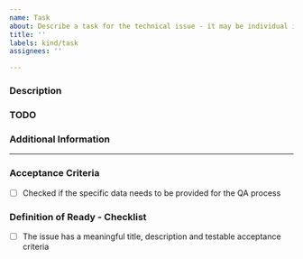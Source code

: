 ```yaml
---
name: Task
about: Describe a task for the technical issue - it may be individual issue or be connected to epic.
title: ''
labels: kind/task
assignees: ''

---
```

<!-- This type is for the technical issues - it may be individual issue or be connected to epic.-->
### Description
<!-- Please, describe the task to be worked at -->

### TODO
<!-- [Optional] add the TODOs in here -->

### Additional Information
<!-- [Optional] add the TODOs in here
e.g. where the task is coming from (Stackdriver errors, Slack question etc.)
Dependency, affected components, priority -->

---------------------------------------------------------------------------------------------
<!-- As the creator of the issue, you don't have to fill anything below this line, but the assignee will take care of this as part of Backlog grooming. -->

### Acceptance Criteria
<!-- [Mandatory field] The assignee will fill the Acceptance Criteria. -->
- [ ] Checked if the specific data needs to be provided for the QA process

### Definition of Ready - Checklist
<!-- the assignee will check the DOR. -->
- [ ] The issue has a meaningful title, description and testable acceptance criteria